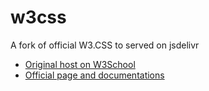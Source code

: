 # w3css
A fork of official W3.CSS to served on jsdelivr

- [Original host on W3School](https://www.w3schools.com/w3css/4/w3.css)
- [Official page and documentations](https://www.w3schools.com/w3css)